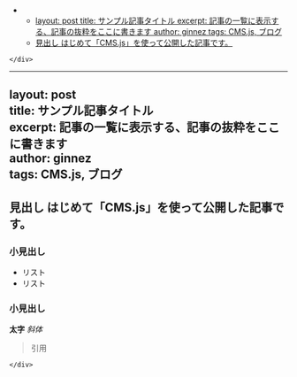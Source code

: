 <!DOCTYPE html>
<html>

<head>
  <meta charset="utf-8">
  <meta name="viewport" content="width=device-width, initial-scale=1.0">
  <title>Welcome file</title>
  <link rel="stylesheet" href="https://stackedit.io/style.css" />
</head>

<body class="stackedit">
  <div class="stackedit__left">
    <div class="stackedit__toc">
      
<ul>
<li>
<ul>
<li><a href="#layout-posttitle-サンプル記事タイトルexcerpt-記事の一覧に表示する、記事の抜粋をここに書きますauthor-ginneztags-cms.js-ブログ">layout: post
title: サンプル記事タイトル
excerpt: 記事の一覧に表示する、記事の抜粋をここに書きます
author: ginnez
tags: CMS.js, ブログ</a></li>
<li><a href="#見出し-はじめて「cms.js」を使って公開した記事です。">見出し はじめて「CMS.js」を使って公開した記事です。</a></li>
</ul>
</li>
</ul>

    </div>
  </div>
  <div class="stackedit__right">
    <div class="stackedit__html">
      <hr>
<h2 id="layout-posttitle-サンプル記事タイトルexcerpt-記事の一覧に表示する、記事の抜粋をここに書きますauthor-ginneztags-cms.js-ブログ">layout: post<br>
title: サンプル記事タイトル<br>
excerpt: 記事の一覧に表示する、記事の抜粋をここに書きます<br>
author: ginnez<br>
tags: CMS.js, ブログ</h2>
<h2 id="見出し-はじめて「cms.js」を使って公開した記事です。">見出し はじめて「CMS.js」を使って公開した記事です。</h2>
<h3 id="小見出し">小見出し</h3>
<ul>
<li>リスト</li>
<li>リスト</li>
</ul>
<h3 id="小見出し-1">小見出し</h3>
<p><strong>太字</strong> <em>斜体</em></p>
<blockquote>
<p>引用</p>
</blockquote>

    </div>
  </div>
</body>

</html>
